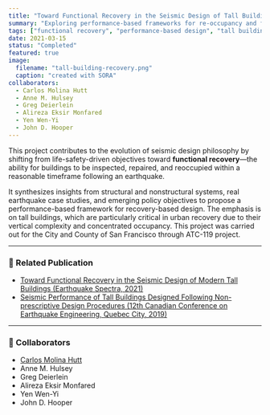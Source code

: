 ```yaml
---
title: "Toward Functional Recovery in the Seismic Design of Tall Buildings"
summary: "Exploring performance-based frameworks for re-occupancy and functional recovery following earthquakes in modern high-rise buildings."
tags: ["functional recovery", "performance-based design", "tall buildings"]
date: 2021-03-15
status: "Completed"
featured: true
image:
  filename: "tall-building-recovery.png"
  caption: "created with SORA"
collaborators:
  - Carlos Molina Hutt
  - Anne M. Hulsey
  - Greg Deierlein
  - Alireza Eksir Monfared
  - Yen Wen-Yi
  - John D. Hooper
---
```


This project contributes to the evolution of seismic design philosophy by shifting from life-safety-driven objectives toward **functional recovery**—the ability for buildings to be inspected, repaired, and reoccupied within a reasonable timeframe following an earthquake.

It synthesizes insights from structural and nonstructural systems, real earthquake case studies, and emerging policy objectives to propose a performance-based framework for recovery-based design. The emphasis is on tall buildings, which are particularly critical in urban recovery due to their vertical complexity and concentrated occupancy. This project was carried out for the City and County of San Francisco through ATC-119 project.

---

### 📰 Related Publication

- [Toward Functional Recovery in the Seismic Design of Modern Tall Buildings (Earthquake Spectra, 2021)](/publication/molina-hutt-toward-2021)
- [Seismic Performance of Tall Buildings Designed Following Non-prescriptive Design Procedures (12th Canadian Conference on Earthquake Engineering, Quebec City, 2019)](/publication/ccee-2019-tall-building-performance)
---

### 👥 Collaborators

- [Carlos Molina Hutt](https://civil.ubc.ca/people/carlos-molina-hutt)
- Anne M. Hulsey
- Greg Deierlein
- Alireza Eksir Monfared
- Yen Wen-Yi
- John D. Hooper
